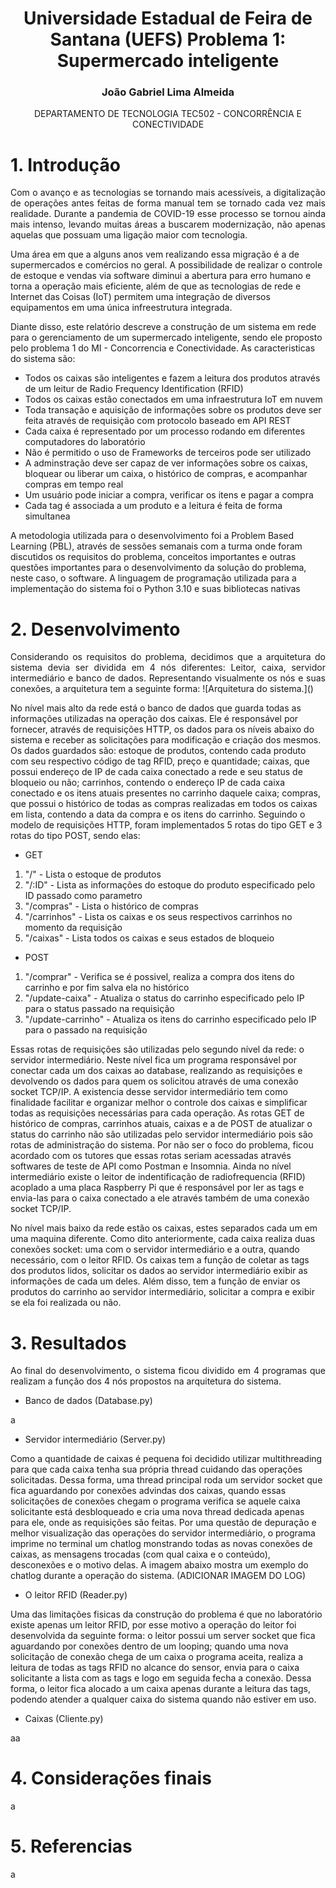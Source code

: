 <div align="center">
  <h1>
    Universidade Estadual de Feira de Santana (UEFS)
    Problema 1: Supermercado inteligente
  </h1>

  <h3>
    João Gabriel Lima Almeida
  </h3>

  <p>
    DEPARTAMENTO DE TECNOLOGIA
    TEC502 - CONCORRÊNCIA E CONECTIVIDADE
  </p>
</div>

# 1. Introdução
<p style="text-align: justify;">
  Com o avanço e as tecnologias se tornando mais acessíveis, a digitalização de operações antes feitas de forma manual tem se tornado cada vez mais realidade. Durante a pandemia de COVID-19 esse processo se tornou ainda mais intenso, levando muitas áreas a buscarem modernização, não apenas aquelas que possuam uma ligação maior com tecnologia.
  
  Uma área em que a alguns anos vem realizando essa migração é a de supermercados e comércios no geral. A possibilidade de realizar o controle de estoque e vendas via software diminui a abertura para erro humano e torna a operação mais eficiente, além de que as tecnologias de rede e Internet das Coisas (IoT) permitem uma integração de diversos equipamentos em uma única infreestrutura integrada.
  
  Diante disso, este relatório descreve a construção de um sistema em rede para o gerenciamento de um supermercado inteligente, sendo ele proposto pelo problema 1 do MI - Concorrencia e Conectividade. As caracteristicas do sistema são:
  - Todos os caixas são inteligentes e fazem a leitura dos produtos através de um leitur de Radio Frequency Identification (RFID)
  - Todos os caixas estão conectados em uma infraestrutura IoT em nuvem
  - Toda transação e aquisição de informações sobre os produtos deve ser feita através de requisição com protocolo baseado em API REST
  - Cada caixa é representado por um processo rodando em diferentes computadores do laboratório
  - Não é permitido o uso de Frameworks de terceiros pode ser utilizado
  - A adminstração deve ser capaz de ver informações sobre os caixas, bloquear ou liberar um caixa, o histórico de compras, e acompanhar compras em tempo real
  - Um usuário pode iniciar a compra, verificar os itens e pagar a compra
  - Cada tag é associada a um produto e a leitura é feita de forma simultanea

  A metodologia utilizada para o desenvolvimento foi a Problem Based Learning (PBL), através de sessões semanais com a turma onde foram discutidos os requisitos do problema, conceitos importantes e outras questões importantes para o desenvolvimento da solução do problema, neste caso, o software. A linguagem de programação utilizada para a implementação do sistema foi o Python 3.10 e suas bibliotecas nativas
</p>

# 2. Desenvolvimento
<p style="text-align: justify;">
  Considerando os requisitos do problema, decidimos que a arquitetura do sistema devia ser dividida em 4 nós diferentes: Leitor, caixa, servidor intermediário e banco de dados. Representando visualmente os nós e suas conexões, a arquitetura tem a seguinte forma:
![Arquitetura do sistema.]()

  
  No nível mais alto da rede está o banco de dados que guarda todas as informações utilizadas na operação dos caixas. Ele é responsável por fornecer, através de requisições HTTP, os dados para os níveis abaixo do sistema e receber as solicitações para modificação e criação dos mesmos. Os dados guardados são: estoque de produtos, contendo cada produto com seu respectivo código de tag RFID, preço e quantidade; caixas, que possui endereço de IP de cada caixa conectado a rede e seu status de bloqueio ou não; carrinhos, contendo o endereço IP de cada caixa conectado e os itens atuais presentes no carrinho daquele caixa; compras, que possui o histórico de todas as compras realizadas em todos os caixas em lista, contendo a data da compra e os itens do carrinho. 
  Seguindo o modelo de requisições HTTP, foram implementados 5 rotas do tipo GET e 3 rotas do tipo POST, sendo elas:
  
  - GET
<ol>
  <li>"/" - Lista o estoque de produtos</li>
  <li>"/:ID" - Lista as informações do estoque do produto especificado pelo ID passado como parametro</li>
  <li>"/compras" - Lista o histórico de compras</li>
  <li>"/carrinhos" - Lista os caixas e os seus respectivos carrinhos no momento da requisição</li>
  <li>"/caixas" - Lista todos os caixas e seus estados de bloqueio</li>
</ol>

  - POST
<ol>
  <li>"/comprar" - Verifica se é possivel, realiza a compra dos itens do carrinho e por fim salva ela no histórico</li>
  <li>"/update-caixa" - Atualiza o status do carrinho especificado pelo IP para o status passado na requisição</li>
  <li>"/update-carrinho" - Atualiza os itens do carrinho especificado pelo IP para o passado na requisição</li>
</ol>

  Essas rotas de requisições são utilizadas pelo segundo nível da rede: o servidor intermediário. Neste nível fica um programa responsável por conectar cada um dos caixas ao database, realizando as requisições e devolvendo os dados para quem os solicitou através de uma conexão socket TCP/IP. A existencia desse servidor intermediário tem como finalidade facilitar e organizar melhor o controle dos caixas e simplificar todas as requisições necessárias para cada operação. As rotas GET de histórico de compras, carrinhos atuais, caixas e a de POST de atualizar o status do carrinho não são utilizadas pelo servidor intermediário pois são rotas de administração do sistema. Por não ser o foco do problema, ficou acordado com os tutores que essas rotas seriam acessadas através softwares de teste de API como Postman e Insomnia. Ainda no nível intermediário existe o leitor de indentificação de radiofrequencia (RFID) acoplado a uma placa Raspberry Pi que é responsável por ler as tags e envia-las para o caixa conectado a ele através também de uma conexão socket TCP/IP.
  
  No nível mais baixo da rede estão os caixas, estes separados cada um em uma maquina diferente. Como dito anteriormente, cada caixa realiza duas conexões socket: uma com o servidor intermediário e a outra, quando necessário, com o leitor RFID. Os caixas tem a função de coletar as tags dos produtos lidos, solicitar os dados ao servidor intermediário exibir as informações de cada um deles. Além disso, tem a função de enviar os produtos do carrinho ao servidor intermediário, solicitar a compra e exibir se ela foi realizada ou não.
</p>

# 3. Resultados
<p style="text-align: justify;">
  Ao final do desenvolvimento, o sistema ficou dividido em 4 programas que realizam a função dos 4 nós propostos na arquitetura do sistema.

  - Banco de dados (Database.py)

a
  
  - Servidor intermediário (Server.py)
  
Como a quantidade de caixas é pequena foi decidido utilizar multithreading para que cada caixa tenha sua própria thread cuidando das operações solicitadas. Dessa forma, uma thread principal roda um servidor socket que fica aguardando por conexões advindas dos caixas, quando essas solicitações de conexões chegam o programa verifica se aquele caixa solicitante está desbloqueado e cria uma nova thread dedicada apenas para ele, onde as requisições são feitas. Por uma questão de depuração e melhor visualização das operações do servidor intermediário, o programa imprime no terminal um chatlog monstrando todas as novas conexões de caixas, as mensagens trocadas (com qual caixa e o conteúdo), desconexões e o motivo delas. A imagem abaixo mostra um exemplo do chatlog durante a operação do sistema.
  (ADICIONAR IMAGEM DO LOG)
  
  - O leitor RFID (Reader.py)

Uma das limitações fisicas da construção do problema é que no laboratório existe apenas um leitor RFID, por esse motivo a operação do leitor foi desenvolvida da seguinte forma: o leitor possui um server socket que fica aguardando por conexões dentro de um looping; quando uma nova solicitação de conexão chega de um caixa o programa aceita, realiza a leitura de todas as tags RFID no alcance do sensor, envia para o caixa solicitante a lista com as tags e logo em seguida fecha a conexão. Dessa forma, o leitor fica alocado a um caixa apenas durante a leitura das tags, podendo atender a qualquer caixa do sistema quando não estiver em uso.

  - Caixas (Cliente.py)

aa
</p>

# 4. Considerações finais
<p style="text-align: justify;">
  a
</p>

# 5. Referencias
<p style="text-align: justify;">
  a
</p>

